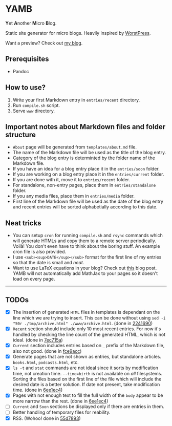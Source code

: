 # YAMB
**Y**et **A**nother **M**icro **B**log.

Static site generator for micro blogs. Heavily inspired by [WorstPress](https://github.com/surprisetalk/worstpress). 

Want a preview? Check out [my blog](http://mirza.town).

## Prerequisites
- Pandoc

## How to use?
 1. Write your first Markdown entry in `entries/recent` directory.
 2. Run `compile.sh` script.
 3. Serve `www` directory.

## Important notes about Markdown files and folder structure
- `About` page will be generated from `templates/about.md` file.
- The name of the Markdown file will be used as the title of the blog entry.
- Category of the blog entry is determinted by the folder name of the Markdown file. 
- If you have an idea for a blog entry place it in the `entries/soon` folder. 
- If you are working on a blog entry place it in the `entries/current` folder. 
- If you are done with it, move it to `entries/recent` folder. 
- For standalone, non-entry pages, place them in `entries/standalone` folder.
- If you any media files, place them in `entries/media` folder.
- First line of the Markdown file will be used as the date of the blog entry and recent entries will be sorted alphabetially according to this date.

## Neat tricks
- You can setup `cron` for running `compile.sh` and `rsync` commands which will generate HTMLs and copy them to a remote server periodically. Voilà! You don't even have to think about the boring stuff. An example cron file is also provided.
- I use `<sub><sup>DATE</sup></sub>` format for the first line of my entries so that the date is small and *neat*. 
- Want to use LaTeX equations in your blog? Check out [this](http://mirza.town/entries/latex_in_markdown_to_html_using_pandoc.html) blog post. YAMB will not automatically add MathJax to your pages so it doesn't load on every page.

---

## TODOs
- [x] The insertion of generated `HTML` files in templates is dependant on the line which we are trying to insert. This can be done without using `sed -i "50r ./tmp/archive.html" ./www/archive.html`. (done in [2241690](https://github.com/doneforaiur/yamb/commit/224169060c72eb4c1dcdc71039bd4424881cc035))
- [x] `Recent` section should include only 10 most recent entries. For now it's handled by checking the line count of the generated HTML, which is not ideal. (done in [7ec715a](https://github.com/doneforaiur/yamb/commit/7ec715a574498a704642172164d6ac3eae226766))
- [x] `Current` section includes entries based on `_` prefix of the Markdown file, also not good. (done in [fce9acc](https://github.com/doneforaiur/yamb/commit/fce9acca2fa2cbdce26c03b269a52d3e1208eec6))
- [x] Generate pages that are not shown as entries, but standalone articles. `books.html`, `podcasts.html`, etc.
- [x] `ls -t` and `stat` commands are not ideal since it sorts by modification time, not creation time. `--time=birth` is not available on *all* filesystems. Sorting the files based on the first line of the file which will include the desired date is a better solution. If date not present, take modification time. (done in [6ee1ec4](https://github.com/doneforaiur/yamb/commit/6ee1ec4f0ce08472acbaa94c506a6e2983ad4204))
- [x] Pages with not enough text to fill the full width of the `body` appear to be more narrow than the rest. (done in [6ee1ec4](https://github.com/doneforaiur/yamb/commit/6ee1ec4f0ce08472acbaa94c506a6e2983ad4204)) 
- [ ] `Current` and `Soon` sections be displayed only if there are entries in them. 
- [ ] Better handling of temporary files for reability.
- [x] RSS. (Wohoo! done in [55d7893](https://github.com/doneforaiur/yamb/commit/55d789326f623f92670920c6fecf60529fe23f5a))